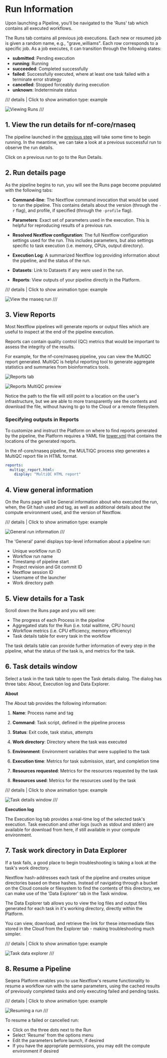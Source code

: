 # Run Information

Upon launching a Pipeline, you'll be navigated to the 'Runs' tab which contains all executed workflows. 

The Runs tab contains all previous job executions. Each new or resumed job is given a random name, e.g., "grave_williams". Each row corresponds to a specific job. As a job executes, it can transition through the following states:

- **submitted**: Pending execution
- **running**: Running
- **succeeded**: Completed successfully
- **failed**: Successfully executed, where at least one task failed with a terminate error strategy
- **cancelled**: Stopped forceably during execution
- **unknown**: Indeterminate status


/// details | Click to show animation
    type: example

![Viewing Runs](assets/sp-cloud-view-all-runs.gif)
///

## 1. View the run details for nf-core/rnaseq

The pipeline launched in the [previous step](./004_launching_pipelines.md) will take some time to begin running. In the meantime, we can take a look at a previous successful run to observe the run details.

Click on a previous run to go to the Run Details.

## 2. Run details page

As the pipeline begins to run, you will see the Runs page become populated with the following tabs:

- **Command-line**: The Nextflow command invocation that would be used to run the pipeline. This contains details about the version (through the `-r` flag), and profile, if specified (through the `-profile` flag).

- **Parameters**: Exact set of parameters used in the execution. This is helpful for reproducing results of a previous run.

- **Resolved Nextflow configuration**: The full Nextflow configuration settings used for the run. This includes parameters, but also settings specific to task execution (i.e. memory, CPUs, output directory).

- **Execution Log**: A summarized Nextflow log providing information about the pipeline, and the status of the run.

- **Datasets**: Link to Datasets if any were used in the run.

- **Reports**: View outputs of your pipeline directly in the Platform.


/// details | Click to show animation
    type: example

![View the rnaseq run](assets/sp-cloud-run-info.gif)
///

## 3. View Reports

Most Nextflow pipelines will generate reports or output files which are useful to inspect at the end of the pipeline execution. 

Reports can contain quality control (QC) metrics that would be important to assess the integrity of the results.

For example, for the nf-core/rnaseq pipeline, you can view the MultiQC report generated. MultiQC is helpful reporting tool to generate aggregate statistics and summaries from bioinformatics tools.

![Reports tab](assets/reports-tab.png)

![Reports MultiQC preview](assets/reports-preview.png)

Notice the path to the file will still point to a location on the user's infrastructure, but we are able to more transparently see the contents and download the file, without having to go to the Cloud or a remote filesystem.

### Specifying outputs in Reports

To customize and instruct the Platform on where to find reports generated by the pipeline, the Platform requires a YAML file [tower.yml](https://github.com/nf-core/rnaseq/blob/master/tower.yml) that contains the locations of the generated reports. 

In the nf-core/rnaseq pipeline, the MULTIQC process step generates a MultiQC report file in HTML format.

```yaml
reports:
  multiqc_report.html:
    display: "MultiQC HTML report"
```

## 4. View general information

On the Runs page will be General information about who executed the run, when, the Git hash used and tag, as well as additional details about the compute environment used, and the version of Nextflow.


/// details | Click to show animation
    type: example

![General run information](assets/general-run-details.gif)
///

The 'General' panel displays top-level information about a pipeline run:

- Unique workflow run ID
- Workflow run name
- Timestamp of pipeline start
- Project revision and Git commit ID
- Nextflow session ID
- Username of the launcher
- Work directory path

## 5. View details for a Task

Scroll down the Runs page and you will see:

- The progress of each Process in the pipeline
- Aggregated stats for the Run (i.e. total walltime, CPU hours)
- Workflow metrics (i.e. CPU efficiency, memory efficiency)
- Task details table for every task in the workflow

The task details table can provide further information of every step in the pipeline, what the status of the task is, and metrics for the task.

## 6. Task details window

Select a task in the task table to open the Task details dialog. The dialog has three tabs: About, Execution log and Data Explorer.

**About**

The About tab provides the following information:

1. **Name**: Process name and tag

2. **Command**: Task script, defined in the pipeline process

3. **Status**: Exit code, task status, attempts

4. **Work directory**: Directory where the task was executed

5. **Environment**: Environment variables that were supplied to the task

6. **Execution time**: Metrics for task submission, start, and completion time

7. **Resources requested**: Metrics for the resources requested by the task

8. **Resources used**: Metrics for the resources used by the task


/// details | Click to show animation
    type: example

![Task details window](assets/task-details.gif)
///

**Execution log**

The Execution log tab provides a real-time log of the selected task's execution. Task execution and other logs (such as stdout and stderr) are available for download from here, if still available in your compute environment.

## 7. Task work directory in Data Explorer

If a task fails, a good place to begin troubleshooting is taking a look at the task's work directory.

Nextflow hash-addresses each task of the pipeline and creates unique directories based on these hashes. Instead of navigating through a bucket on the Cloud console or filesystem to find the contents of this directory, we can make use of the 'Data Explorer' tab in the Task window.

The Data Explorer tab allows you to view the log files and output files generated for each task in it's working directory, directly within the Platform.

You can view, download, and retrieve the link for these intermediate files stored in the Cloud from the Explorer tab - making troubleshooting much simpler.


/// details | Click to show animation
    type: example

![Task data explorer](assets/sp-cloud-task-data-explorer.gif)
///

## 8. Resume a Pipeline

Seqera Platform enables you to use Nextflow's resume functionality to resume a workflow run with the same parameters, using the cached results of previously completed tasks and only executing failed and pending tasks.


/// details | Click to show animation
    type: example

![Resuming a run](assets/sp-cloud-resume-a-run.gif)
///

To resume a failed or cancelled run:

- Click on the three dots next to the Run
- Select 'Resume' from the options menu
- Edit the parameters before launch, if desired
- If you have the appropriate permissions, you may edit the compute environment if desired
